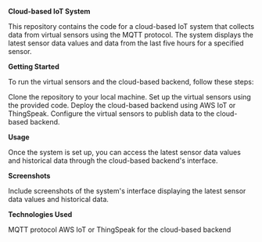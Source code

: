 **Cloud-based IoT System**

This repository contains the code for a cloud-based IoT system that collects data from virtual sensors using the MQTT protocol. The system displays the latest sensor data values and data from the last five hours for a specified sensor.

**Getting Started**

To run the virtual sensors and the cloud-based backend, follow these steps:

Clone the repository to your local machine.
Set up the virtual sensors using the provided code.
Deploy the cloud-based backend using AWS IoT or ThingSpeak.
Configure the virtual sensors to publish data to the cloud-based backend.

**Usage**

Once the system is set up, you can access the latest sensor data values and historical data through the cloud-based backend's interface.

**Screenshots**

Include screenshots of the system's interface displaying the latest sensor data values and historical data.

**Technologies Used**

MQTT protocol
AWS IoT or ThingSpeak for the cloud-based backend
